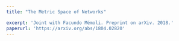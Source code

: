 ```yaml
---
title: "The Metric Space of Networks"

excerpt: 'Joint with Facundo Mémoli. Preprint on arXiv. 2018.'
paperurl: 'https://arxiv.org/abs/1804.02820'
---
```

<!--date: 2018-04-09 -->

